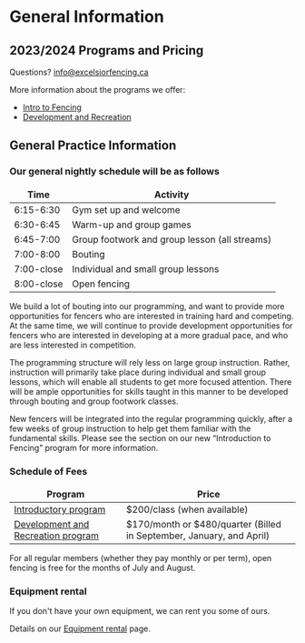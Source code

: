 # General Information

## 2023/2024 Programs and Pricing

Questions? [info@excelsiorfencing.ca](mailto:treasurer@excelsiorfencing.ca)

More information about the programs we offer:

- [Intro to Fencing](Intro_to_Fencing.md)
- [Development and Recreation](Development_and_Recreation.md)

## General Practice Information

### Our general nightly schedule will be as follows

<style>
table {
	width: auto;
	border: none !important;
}
table th:first-of-type {
	width: auto;
	border: none !important;
}
table th:nth-of-type(2) {
	width: auto;
	border: none !important;
}
</style>

| Time       | Activity                                      |
| ---------- | --------------------------------------------- |
| 6:15-6:30  | Gym set up and welcome                        |
| 6:30-6:45  | Warm-up and group games                       |
| 6:45-7:00  | Group footwork and group lesson (all streams) |
| 7:00-8:00  | Bouting                                       |
| 7:00-close | Individual and small group lessons            |
| 8:00-close | Open fencing                                  |

We build a lot of bouting into our programming, and want to provide more opportunities for fencers who are interested in training hard and competing. At the same time, we will continue to provide development opportunities for fencers who are interested in developing at a more gradual pace, and who are less interested in competition.

The programming structure will rely less on large group instruction. Rather, instruction will primarily take place during individual and small group lessons, which will enable all students to get more focused attention. There will be ample opportunities for skills taught in this manner to be developed through bouting and group footwork classes.

New fencers will be integrated into the regular programming quickly, after a few weeks of group instruction to help get them familiar with the fundamental skills. Please see the section on our new “Introduction to Fencing” program for more information.

### Schedule of Fees

| Program                                                             | Price                                                                |
| ------------------------------------------------------------------- | -------------------------------------------------------------------- |
| [Introductory program](Intro_to_Fencing.md)                         | $200/class (when available)                                          |
| [Development and Recreation program](Development_and_Recreation.md) | $170/month or $480/quarter (Billed in September, January, and April) |

For all regular members (whether they pay monthly or per term), open fencing is free for the months of July and August.

### Equipment rental

If you don't have your own equipment, we can rent you some of ours. 

Details on our [Equipment rental](Rental.md) page.


